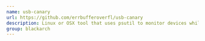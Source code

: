 ```yaml
---
name: usb-canary
url: https://github.com/errbufferoverfl/usb-canary
description: Linux or OSX tool that uses psutil to monitor devices while your computer is locked. In the case it detects someone plugging in or unplugging devices it can be configured to send you an SMS or alert you via Slack or Pushover. URL : https://github.com/errbufferoverfl/usb-canary Groups : blackarch blackarch-defensive
group: blackarch
---
```

